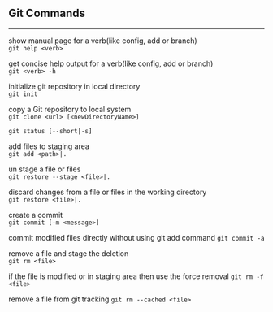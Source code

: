 ## Git Commands

---

show manual page for a verb(like config, add or branch)  
`git help <verb>`

get concise help output for a verb(like config, add or branch)  
`git <verb> -h`

initialize git repository in local directory  
`git init `

copy a Git repository to local system  
`git clone <url> [<newDirectoryName>]`

`git status [--short|-s]`  

add files to staging area  
`git add <path>|.`

un stage a file or files  
`git restore --stage <file>|.`

discard changes from a file or files in the working directory  
`git restore <file>|.`

create a commit  
`git commit [-m <message>]`

commit modified files directly without using git add command
`git commit -a` 

remove a file and stage the deletion  
`git rm <file>`

if the file is modified or in staging area then use the force removal 
`git rm -f <file>`

remove a file from git tracking
`git rm --cached <file>`